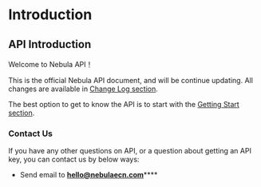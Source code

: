 # Introduction

## API Introduction

Welcome to Nebula API！

This is the official Nebula API document, and will be continue updating. All changes are available in [Change Log section](changel-log.md).

The best option to get to know the API is to start with the [Getting Start section](getting-start.md).



### Contact Us <a id="contact-us"></a>

If you have any other questions on API, or a question about getting an API key,  you can contact us by below ways:

* Send email to [**hello@nebulaecn.com**](mailto:hello@nebulaecn.com)\*\*\*\*



